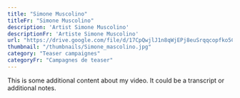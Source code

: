 ```yaml
---
title: "Simone Muscolino"
titleFr: "Simone Muscolino"
description: 'Artist Simone Muscolino'
descriptionFr: 'Artiste Simone Muscolino'
url: "https://drive.google.com/file/d/17CpQwjlJ1n8qWjEPj8euSrqqcopfko5C/preview"
thumbnail: "/thumbnails/Simone_mascolino.jpg"
category: "Teaser campaignes"
categoryFr: "Campagnes de teaser"
---
```


This is some additional content about my video. It could be a transcript or additional notes.